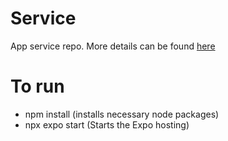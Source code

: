 # Service
App service repo. More details can be found [here](https://github.com/calvin-cs262-fall2024-teamB/Project)

# To run
- npm install (installs necessary node packages)
- npx expo start (Starts the Expo hosting)
